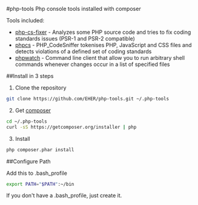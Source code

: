 #php-tools
Php console tools installed with composer

Tools included:
- [php-cs-fixer][php-cs-fixer] - Analyzes some PHP source code and tries to fix coding standards issues (PSR-1 and PSR-2 compatible)
- [phpcs][phpcs] - PHP_CodeSniffer tokenises PHP, JavaScript and CSS files and detects violations of a defined set of coding standards
- [phpwatch][phpwatch] - Command line client that allow you to run arbitrary shell commands whenever changes occur in a list of specified files

##Install in 3 steps

1. Clone the repository
```bash
git clone https://github.com/EHER/php-tools.git ~/.php-tools
```

2. Get [composer]
```bash
cd ~/.php-tools
curl -sS https://getcomposer.org/installer | php
```

3. Install
```bash
php composer.phar install
```

##Configure Path

Add this to .bash_profile
```bash
export PATH="$PATH":~/bin
```
If you don't have a .bash_profile, just create it.

[php-cs-fixer]: https://github.com/fabpot/php-cs-fixer
[phpcs]: https://github.com/squizlabs/PHP_CodeSniffer
[phpwatch]: https://github.com/EHER/phpwatch
[composer]: http://getcomposer.org/
